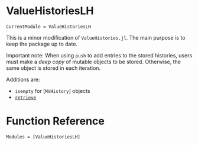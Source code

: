 # ValueHistoriesLH

```@meta
CurrentModule = ValueHistoriesLH
```

This is a minor modification of `ValueHistories.jl`. The main purpose is to keep the package up to date.

Important note: When using `push` to add entries to the stored histories, users must make a *deep copy* of mutable objects to be stored. Otherwise, the same object is stored in each iteration.

Additions are:

* `isempty` for [`MVHistory`] objects
* [`retrieve`](@ref)

# Function Reference

```@autodocs
Modules = [ValueHistoriesLH]
```

